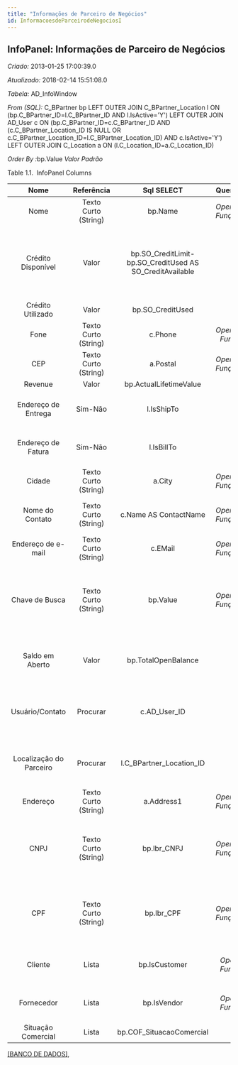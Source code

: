 ```yaml
---
title: "Informações de Parceiro de Negócios"
id: InformacoesdeParceirodeNegociosI
---
```

<div id="d125570e1" class="section chapter">

<div class="titlepage">

<div>

<div>

## InfoPanel: Informações de Parceiro de Negócios

</div>

</div>

</div>

<span class="emphasis"> *Criado:* </span>2013-01-25 17:00:39.0

<span class="emphasis"> *Atualizado:* </span>2018-02-14 15:51:08.0

<span class="emphasis"> *Tabela:* </span>AD\_InfoWindow

<span class="emphasis"> *From (SQL):* </span>C\_BPartner bp LEFT OUTER
JOIN C\_BPartner\_Location l ON (bp.C\_BPartner\_ID=l.C\_BPartner\_ID
AND l.IsActive='Y') LEFT OUTER JOIN AD\_User c ON
(bp.C\_BPartner\_ID=c.C\_BPartner\_ID AND (c.C\_BPartner\_Location\_ID
IS NULL OR c.C\_BPartner\_Location\_ID=l.C\_BPartner\_Location\_ID) AND
c.IsActive='Y') LEFT OUTER JOIN C\_Location a ON
(l.C\_Location\_ID=a.C\_Location\_ID)

<span class="emphasis"> *Order By
:*</span>bp.Value<span class="emphasis"> *Valor Padrão* </span>

<div id="d125570e27" class="table">

<div class="table-title">

Table 1.1.  InfoPanel
Columns

</div>

<div class="table-contents">

|          Nome           |      Referência      |                         Sql SELECT                          |                                       QueryCriteria                                        |                                              Descrição                                              |                                                                                                                                                                                                                                                                                                                             Comentário/Ajuda                                                                                                                                                                                                                                                                                                                             |
| :---------------------: | :------------------: | :---------------------------------------------------------: | :----------------------------------------------------------------------------------------: | :-------------------------------------------------------------------------------------------------: | :----------------------------------------------------------------------------------------------------------------------------------------------------------------------------------------------------------------------------------------------------------------------------------------------------------------------------------------------------------------------------------------------------------------------------------------------------------------------------------------------------------------------------------------------------------------------------------------------------------------------------------------------------------------------: |
|          Nome           | Texto Curto (String) |                           bp.Name                           | <span class="emphasis">*Operador:*</span>Like <span class="emphasis">*Função:*</span>Upper |                               Identificador Alfanumérico da entidade                                |                                                                                                                                                                                                                                                       O nome de uma entidade (registro) é usado como uma opção de pesquisa padrão em adição à chave de pesquisa. O nome pode ter até 60 caracteres de comprimento.                                                                                                                                                                                                                                                       |
|   Crédito Disponível    |        Valor         | bp.SO\_CreditLimit-bp.SO\_CreditUsed AS SO\_CreditAvailable |                                                                                            | Crédito Disponível baseado no Limite de Crédito (e não no Saldo Total em Aberto) e no Crédito Usado |                                                                                                                                                                                                                                                                                                                                   null                                                                                                                                                                                                                                                                                                                                   |
|    Crédito Utilizado    |        Valor         |                      bp.SO\_CreditUsed                      |                                                                                            |                                        Saldo em aberto atual                                        |                                                                                                                                                                                                              O "Crédito Utilizado" indica o valor total de faturas abertas ou não pagas por este Parceiro de Negócios na moeda contábil primária. A Administração de Crédito é baseada no Valor Total em Aberto, o que inclui as atividades do Fornecedor.                                                                                                                                                                                                               |
|          Fone           | Texto Curto (String) |                           c.Phone                           | <span class="emphasis">*Operador:*</span>Like <span class="emphasis">*Função:*</span>null  |                                  Identifica um número de telefone                                   |                                                                                                                                                                                                                                                                                                             O campo "Fone" identifica um número de telefone                                                                                                                                                                                                                                                                                                              |
|           CEP           | Texto Curto (String) |                          a.Postal                           | <span class="emphasis">*Operador:*</span>Like <span class="emphasis">*Função:*</span>Upper |                                            Código Postal                                            |                                                                                                                                                                                                                                                                                          O campo "Código Postal ou CEP" identifica o código postal do endereço desta entidade.                                                                                                                                                                                                                                                                                           |
|         Revenue         |        Valor         |                   bp.ActualLifetimeValue                    |                                                                                            |                                                null                                                 |                                                                                                                                                                                                                                                                                                                                   null                                                                                                                                                                                                                                                                                                                                   |
|   Endereço de Entrega   |       Sim-Não        |                         l.IsShipTo                          |                                                                                            |                             Endereço de Entrega do Parceiro de Negócios                             |                                                                                                                                                                                                                                                       Se caixa de verificação "Endereço de Entrega" for selecionada, a localização é utilizada para enviar bens para um cliente ou receber bens de um fornecedor.                                                                                                                                                                                                                                                        |
|   Endereço de Fatura    |       Sim-Não        |                         l.IsBillTo                          |                                                                                            |                         Endereço de Fatura/Cobrança do Parceiro de Negócios                         |                                                                                                                                                                                                                                                                 Se o Endereço de Fatura for selecionado, a localização é usada para enviar faturas para um cliente ou receber faturas de um fornecedor.                                                                                                                                                                                                                                                                  |
|         Cidade          | Texto Curto (String) |                           a.City                            | <span class="emphasis">*Operador:*</span>Like <span class="emphasis">*Função:*</span>Upper |                                        Identifica uma Cidade                                        |                                                                                                                                                                                                                                                                                                  A "Cidade" Identifica uma Cidade única para o País ou Região (Estado).                                                                                                                                                                                                                                                                                                  |
|     Nome do Contato     | Texto Curto (String) |                    c.Name AS ContactName                    | <span class="emphasis">*Operador:*</span>Like <span class="emphasis">*Função:*</span>Upper |                               Nome do Contato do Parceiro de Negócios                               |                                                                                                                                                                                                                                                                                                                                   null                                                                                                                                                                                                                                                                                                                                   |
|   Endereço de e-mail    | Texto Curto (String) |                           c.EMail                           | <span class="emphasis">*Operador:*</span>Like <span class="emphasis">*Função:*</span>Upper |                                   Endereço de Correio Eletrônico                                    |                                                                                                                                                                                                             O "e-mail" é o ID de correio eletrônico para este usuário e deve ser totalmente qualificado (ex. hilario.silveira@soliton.com.br). O endereço de e-mail é usado para acessar a funcionalidade de aplicação de auto-serviço a partir da internet.                                                                                                                                                                                                             |
|     Chave de Busca      | Texto Curto (String) |                          bp.Value                           | <span class="emphasis">*Operador:*</span>Like <span class="emphasis">*Função:*</span>Upper |       Chave de pesquisa para o registro no formato necessário - tem que ser único e exclusivo       |                                                                                                                                  Uma "Chave de Busca" fornece a você um método rápido de encontrar um registro em particular. Se você deixar a chave de busca vazia, o sistema automaticamente cria um valor numérico. A seqüência de documento usada por este número de recuperação é definida na janela "Gerenciamento de Seqüência" com o nome "DocumentNo\_\< TableName\> ", onde TableName é o nome real da tabela (ex: C\_Order).                                                                                                                                  |
|     Saldo em Aberto     |        Valor         |                     bp.TotalOpenBalance                     |                                                                                            |                      Valor Total do Saldo em Aberto na Moeda Contábil Primária                      |                                                                                                                                                             O Valor Total do Saldo em Aberto é o valor dos itens em aberto calculado para a atividade de Cliente e Fornecedor. Se o valor for abaixo de zero, nós devemos ao Parceiro de Negócios. O valor é utilizado para Gerenciamento de Crédito. Faturas e Alocações de Pagamentos determinam o Balanço em Aberto (ou seja nem Pedidos nem Pagamentos).                                                                                                                                                             |
|     Usuário/Contato     |       Procurar       |                       c.AD\_User\_ID                        |                                                                                            |               Usuário dentro do Sistema - Interno ou Contato de Parceiro de Negócios                |                                                                                                                                                                                                                                                              O Usuário identifica um usuário único e exclusivo dentro do sistema. Este poderia ser um usuário interno ou um contato de parceiro de negócios                                                                                                                                                                                                                                                              |
| Localização do Parceiro |       Procurar       |                 l.C\_BPartner\_Location\_ID                 |                                                                                            |                 Identifica o endereço (de remessa para) este Parceiro de Negócios.                  |                                                                                                                                                                                                                                                                                                O "Endereço do Parceiro" indica a localização de um Parceiro de Negócios.                                                                                                                                                                                                                                                                                                 |
|        Endereço         | Texto Curto (String) |                         a.Address1                          | <span class="emphasis">*Operador:*</span>Like <span class="emphasis">*Função:*</span>Upper |                                       Endereço (Rua, Avenida)                                       |                                                                                                                                                                                                                                                                                                              Identifica o Endereço do Parceiro de Negócios                                                                                                                                                                                                                                                                                                               |
|          CNPJ           | Texto Curto (String) |                        bp.lbr\_CNPJ                         | <span class="emphasis">*Operador:*</span>Like <span class="emphasis">*Função:*</span>Upper |                                Cadastro Nacional da Pessoa Jurídica                                 | \< a href="http://www.serasa.com.br" target="\_blank"\> Serasa\< /a\> \< a href="http://www.sintegra.gov.br" target="\_blank"\> Sintegra\< /a\> \< a href="https://www.ccfacil.com.br/Login.asp?ret\_link=%2FConsulta%2Easp%3FCodConsulta%3D34" target="\_blank"\> CCFácil\< /a\> \< a href="http://www.receita.fazenda.gov.br/PessoaJuridica/CNPJ/cnpjreva/Cnpjreva\_Solicitacao.asp" target="\_blank"\> Receita \< /a\> \< a href="http://www.sci.com.br/" target="\_blank"\> Equifax (SCI)\< /a\> \< a href="http://www8.receita.fazenda.gov.br/SimplesNacional/Aplicacoes/ATBHE/ConsultaOptantes.app/ConsultarOpcao.aspx" target="\_blank"\> Simples Nacional\< /a\> |
|           CPF           | Texto Curto (String) |                         bp.lbr\_CPF                         | <span class="emphasis">*Operador:*</span>Like <span class="emphasis">*Função:*</span>Upper |                                     Cadastro de Pessoas Físicas                                     | \< a href="http://www.serasa.com.br" target="\_blank"\> Serasa\< /a\> \< a href="http://www.sintegra.gov.br" target="\_blank"\> Sintegra\< /a\> \< a href="https://www.ccfacil.com.br/Login.asp?ret\_link=%2FConsulta%2Easp%3FCodConsulta%3D34" target="\_blank"\> CCFácil\< /a\> \< a href="http://www.receita.fazenda.gov.br/PessoaJuridica/CNPJ/cnpjreva/Cnpjreva\_Solicitacao.asp" target="\_blank"\> Receita \< /a\> \< a href="http://www.sci.com.br/" target="\_blank"\> Equifax (SCI)\< /a\> \< a href="http://www8.receita.fazenda.gov.br/SimplesNacional/Aplicacoes/ATBHE/ConsultaOptantes.app/ConsultarOpcao.aspx" target="\_blank"\> Simples Nacional\< /a\> |
|         Cliente         |        Lista         |                        bp.IsCustomer                        |   <span class="emphasis">*Operador:*</span>= <span class="emphasis">*Função:*</span>null   |                          Indica se este Parceiro de Negócios é um Cliente                           |                                                                                                                                                                                                                                         A caixa de verificação "Cliente" indica se este Parceiro de Negócios é um cliente. Se ela for selecionada, serão mostrados campos adicionais os quais irão definir melhor este cliente.                                                                                                                                                                                                                                          |
|       Fornecedor        |        Lista         |                         bp.IsVendor                         |   <span class="emphasis">*Operador:*</span>= <span class="emphasis">*Função:*</span>null   |                         Indica se este Parceiro de Negócios é um Fornecedor                         |                                                                                                                                                                                                                                   A caixa de verificação "Fornecedor" indica se este Parceiro de Negócios é um fornecedor. Se ela for selecionada, serão mostrados campos adicionais os quais irão identificar melhor este fornecedor.                                                                                                                                                                                                                                   |
|   Situação Comercial    |        Lista         |                  bp.COF\_SituacaoComercial                  |                                                                                            |                                                null                                                 |                                                                                                                                                                                                                                                                                                                                   null                                                                                                                                                                                                                                                                                                                                   |

</div>

</div>

  

[\[BANCO DE DADOS\]](data/BusinessPartnerInfoinfodata.html),

</div>

